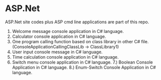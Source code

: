 ASP.Net
=======

ASP.Net site codes plus ASP cmd line applications are part of this repo. 

1) Welcome message console application in C# language. 
2) Calculator console application in C# language. 
3) One program calling function based on class library in other C# file.(ConsoleApplicationCallingClassLib -> ClassLibrary1)
4) User input console message in C# language. 
5) Time calculation console application in C# language. 
6) Switch menu console application in C# language. 
7.) Boolean Console Application in C# language. 
8.) Enum-Switch Console Application in C# language.
